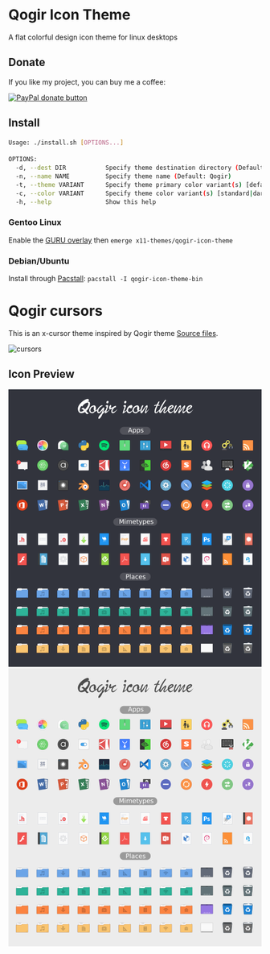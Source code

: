 # Qogir Icon Theme
A flat colorful design icon theme for linux desktops

## Donate

If you like my project, you can buy me a coffee:

<span class="paypal"><a href="https://www.paypal.me/vinceliuice" title="Donate to this project using Paypal"><img src="https://www.paypalobjects.com/webstatic/mktg/Logo/pp-logo-100px.png" alt="PayPal donate button" /></a></span>

## Install

```sh
Usage: ./install.sh [OPTIONS...]

OPTIONS:
  -d, --dest DIR           Specify theme destination directory (Default: /home/romildo/.local/share/icons)
  -n, --name NAME          Specify theme name (Default: Qogir)
  -t, --theme VARIANT      Specify theme primary color variant(s) [default|manjaro|ubuntu|all] (Default: all themes)
  -c, --color VARIANT      Specify theme color variant(s) [standard|dark|all] (Default: all variants)
  -h, --help               Show this help
```

### Gentoo Linux

Enable the [GURU overlay](https://wiki.gentoo.org/wiki/Project:GURU) then `emerge x11-themes/qogir-icon-theme`

### Debian/Ubuntu

Install through [Pacstall](https://github.com/pacstall/pacstall): `pacstall -I qogir-icon-theme-bin`

# Qogir cursors
This is an x-cursor theme inspired by Qogir theme
  [Source files](src/cursors).

![cursors](cursors-preview.png)

## Icon Preview
![1](https://github.com/ikem-krueger/Qogir-icon-theme/blob/master/preview_01.png?raw=true)
![2](https://github.com/ikem-krueger/Qogir-icon-theme/blob/master/preview_02.png?raw=true)
